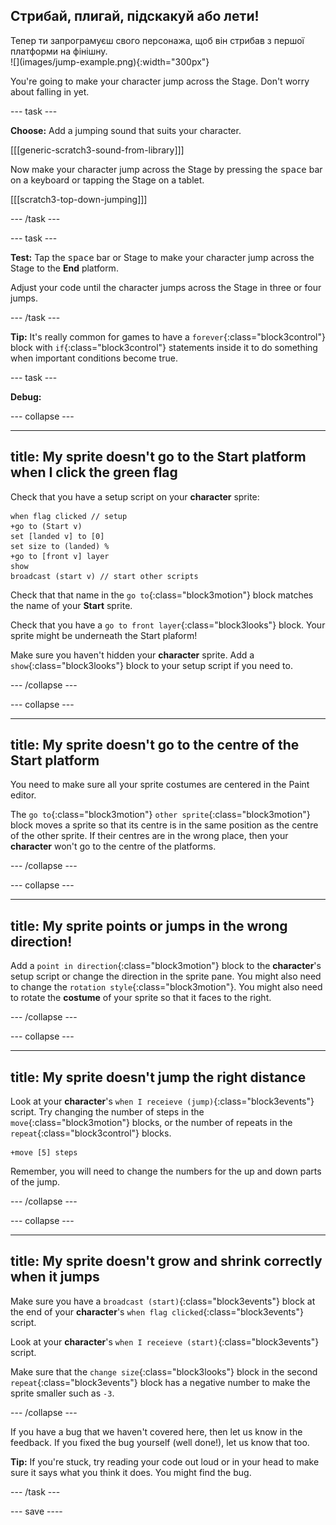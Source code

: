 ## Стрибай, плигай, підскакуй або лети!

<div style="display: flex; flex-wrap: wrap">
<div style="flex-basis: 200px; flex-grow: 1; margin-right: 15px;">
Тепер ти запрограмуєш свого персонажа, щоб він стрибав з першої платформи на фінішну. 
</div>
<div>
![](images/jump-example.png){:width="300px"}
</div>
</div>

You're going to make your character jump across the Stage. Don't worry about falling in yet.

--- task ---

**Choose:** Add a jumping sound that suits your character.

[[[generic-scratch3-sound-from-library]]]

Now make your character jump across the Stage by pressing the <kbd>space</kbd> bar on a keyboard or tapping the Stage on a tablet.

[[[scratch3-top-down-jumping]]]

--- /task ---

--- task ---

**Test:** Tap the <kbd>space</kbd> bar or Stage to make your character jump across the Stage to the **End** platform.

Adjust your code until the character jumps across the Stage in three or four jumps.

--- /task ---

**Tip:** It's really common for games to have a `forever`{:class="block3control"} block with `if`{:class="block3control"} statements inside it to do something when important conditions become true.

--- task ---

**Debug:**

--- collapse ---

---
title: My sprite doesn't go to the Start platform when I click the green flag
---

Check that you have a setup script on your **character** sprite:


```blocks3
when flag clicked // setup
+go to (Start v)
set [landed v] to [0]
set size to (landed) %
+go to [front v] layer
show
broadcast (start v) // start other scripts
```

Check that that name in the `go to`{:class="block3motion"} block matches the name of your **Start** sprite.

Check that you have a `go to front layer`{:class="block3looks"} block. Your sprite might be underneath the Start plaform!

Make sure you haven't hidden your **character** sprite. Add a `show`{:class="block3looks"} block to your setup script if you need to.


--- /collapse ---

--- collapse ---

---
title: My sprite doesn't go to the centre of the Start platform
---

You need to make sure all your sprite costumes are centered in the Paint editor.

The `go to`{:class="block3motion"} `other sprite`{:class="block3motion"} block moves a sprite so that its centre is in the same position as the centre of the other sprite. If their centres are in the wrong place, then your **character** won't go to the centre of the platforms.

--- /collapse ---

--- collapse ---

---
title: My sprite points or jumps in the wrong direction!
---

Add a `point in direction`{:class="block3motion"} block to the **character**'s setup script or change the direction in the sprite pane. You might also need to change the `rotation style`{:class="block3motion"}. You might also need to rotate the **costume** of your sprite so that it faces to the right.

--- /collapse ---

--- collapse ---

---
title: My sprite doesn't jump the right distance
---

Look at your **character**'s `when I receieve (jump)`{:class="block3events"} script. Try changing the number of steps in the `move`{:class="block3motion"} blocks, or the number of repeats in the `repeat`{:class="block3control"} blocks.

```blocks3
+move [5] steps
```

Remember, you will need to change the numbers for the up and down parts of the jump.

--- /collapse ---

--- collapse ---

---
title: My sprite doesn't grow and shrink correctly when it jumps
---

Make sure you have a `broadcast (start)`{:class="block3events"} block at the end of your **character**'s `when flag clicked`{:class="block3events"} script.

Look at your **character**'s `when I receieve (start)`{:class="block3events"} script.

Make sure that the `change size`{:class="block3looks"} block in the second `repeat`{:class="block3events"} block has a negative number to make the sprite smaller such as `-3`.

--- /collapse ---

If you have a bug that we haven't covered here, then let us know in the feedback. If you fixed the bug yourself (well done!), let us know that too.

**Tip:** If you're stuck, try reading your code out loud or in your head to make sure it says what you think it does. You might find the bug.

--- /task ---

--- save ----
